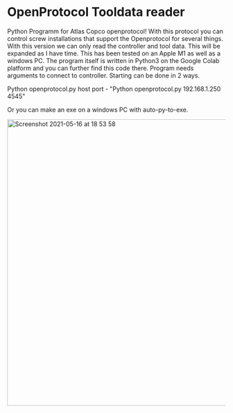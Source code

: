 # OpenProtocol Tooldata reader
Python Programm for Atlas Copco openprotocol!
With this protocol you can control screw installations that support the Openprotocol for several things. With this version we can only read the controller and tool data. This will be expanded as I have time. This has been tested on an Apple M1 as well as a windows PC.
The program itself is written in Python3 on the Google Colab platform and you can further find this code there.
Program needs arguments to connect to controller. Starting can be done in 2 ways.

Python openprotocol.py host port - "Python openprotocol.py 192.168.1.250 4545"

Or you can make an exe on a windows PC with auto-py-to-exe.

<img width="661" alt="Screenshot 2021-05-16 at 18 53 58" src="https://user-images.githubusercontent.com/735103/118405446-3ff0ab80-b678-11eb-809a-0cc0f66b046b.png">
